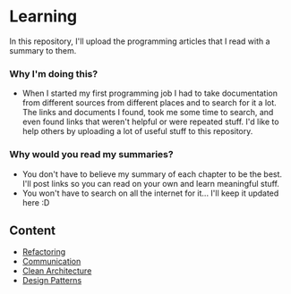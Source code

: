 # Learning
In this repository, I'll upload the programming articles that I read with a summary to them.

### Why I'm doing this?
- When I started my first programming job I had to take documentation from different sources from different places and to search for it a lot. The links and documents I found, took me some time to search, and even found links that weren't helpful or were repeated stuff. I'd like to help others by uploading a lot of useful stuff to this repository.

### Why would you read my summaries?
- You don't have to believe my summary of each chapter to be the best. I'll post links so you can read on your own and learn meaningful stuff.
- You won't have to search on all the internet for it... I'll keep it updated here :D


## Content
- [Refactoring](https://github.com/bogdanterzea/Learning/blob/master/Refactoring.md)
- [Communication](https://github.com/bogdanterzea/Learning/blob/master/Communication.md)
- [Clean Architecture](https://github.com/bogdanterzea/Learning/blob/master/clean_architecture/CleanArchitecture.md)
- [Design Patterns](https://github.com/bogdanterzea/Learning/blob/master/DesignPatterns.md)
